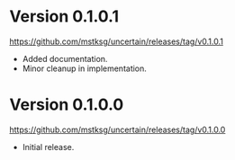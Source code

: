 Version 0.1.0.1
================

<https://github.com/mstksg/uncertain/releases/tag/v0.1.0.1>

*   Added documentation.
*   Minor cleanup in implementation.

Version 0.1.0.0
================

<https://github.com/mstksg/uncertain/releases/tag/v0.1.0.0>

*   Initial release.
